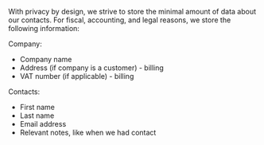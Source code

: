 


With privacy by design, we strive to store the minimal amount of data about our
contacts. For fiscal, accounting, and legal reasons, we store the following
information:

Company:
* Company name
* Address (if company is a customer) - billing
* VAT number (if applicable) - billing

Contacts:
* First name
* Last name
* Email address
* Relevant notes, like when we had contact


